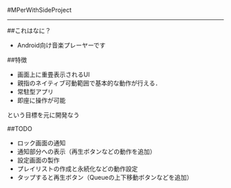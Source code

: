 #MPerWithSideProject
- - -

##これはなに？
- Android向け音楽プレーヤーです

##特徴
- 画面上に重畳表示されるUI
- 親指のネイティブ可動範囲で基本的な動作が行える．
- 常駐型アプリ
- 即座に操作が可能

という目標を元に開発なう

##TODO
- ロック画面の通知
- 通知部分への表示（再生ボタンなどの動作を追加）
- 設定画面の製作
- プレイリストの作成と永続化などの動作設定
- タップすると再生ボタン（Queueの上下移動ボタンなどを追加）
